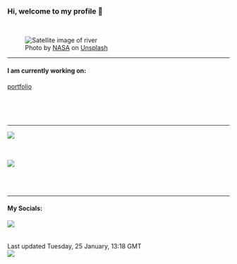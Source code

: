 <h3>Hi, welcome to my profile 👋</h3>

<br />
<figure>
  <img
    src="https://images.unsplash.com/photo-1462726625343-6a2ab0b9f020?crop=entropy&cs=tinysrgb&fit=max&fm=jpg&ixid=MnwyNzQ3MDB8MHwxfHJhbmRvbXx8fHx8fHx8fDE2NDMxMTMzMjk&ixlib=rb-1.2.1&q=80&w=1080&auto=format"
    alt="Satellite image of river" 
  />
  <figcaption>Photo by <a
    href="https://unsplash.com/@nasa?utm_source=Profile%20readme&utm_medium=referral">NASA</a> on <a
    href="https://unsplash.com/?utm_source=Profile%20readme&utm_medium=referral">Unsplash</a></figcaption>
</figure>


<hr />
<h4>I am currently working on:</h4>
<a href="https://github.com/ShaneLucy/portfolio">portfolio</a>

<br /><br /><br />

<hr />
<img
  src="https://github-readme-stats.vercel.app/api?username=shanelucy&show_icons=true&theme=calm"
/>
<br /><br /><br />

<img 
  src="https://github-readme-stats.vercel.app/api/top-langs/?username=shanelucy&theme=calm"
/>
<br /><br /><br /><br />
<hr />
<h4>My Socials:</h4>
<a href="https://uk.linkedin.com/in/shane-lucy-4735b616a">
  <img
    src="https://img.shields.io/badge/linkedin%20-%230077B5.svg?&style=for-the-badge&logo=linkedin&logoColor=white"
  />
</a>
<br /><br /><br />
Last updated Tuesday, 25 January, 13:18 GMT
<br />
<img
  src="https://github.com/ShaneLucy/ShaneLucy/workflows/README%20build/badge.svg"
/>
